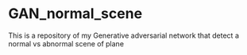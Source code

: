 # GAN_normal_scene
This is a repository of my Generative adversarial network that detect a normal vs abnormal scene of plane
